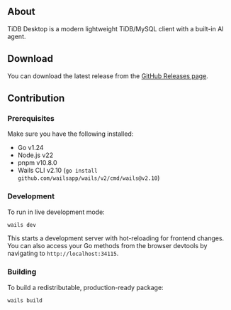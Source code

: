 ## About

TiDB Desktop is a modern lightweight TiDB/MySQL client with a built-in AI agent.

## Download

You can download the latest release from the [GitHub Releases page](https://github.com/zoubingwu/tidb-desktop/releases).

## Contribution

### Prerequisites

Make sure you have the following installed:

- Go v1.24
- Node.js v22
- pnpm v10.8.0
- Wails CLI v2.10 (`go install github.com/wailsapp/wails/v2/cmd/wails@v2.10`)

### Development

To run in live development mode:

```bash
wails dev
```

This starts a development server with hot-reloading for frontend changes. You can also access your Go methods from the browser devtools by navigating to `http://localhost:34115`.

### Building

To build a redistributable, production-ready package:

```bash
wails build
```

